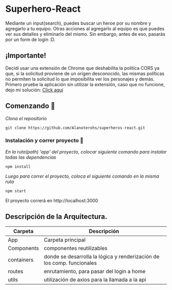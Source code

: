 # Superhero-React

Mediante un input(search), puedes buscar un heroe por su nombre y agregarlo a tu equipo. Otras acciones al agregarlo al equipo es que puedes ver sus detalles y eliminarlo del mismo. Sin embargo, antes de eso, pasarás por un form de login :D.

## ¡Importante!
Decidí usar una extensión de Chrome que deshabilita la política CORS ya que, si la solicitud proviene de un origen desconocido, las mismas políticas no permiten la solicitud lo que imposibilita ver los personajes y demás.
Primero pruebe la aplicación sin utilizar la extensión, caso que no funcione, dejo mi solución: <a href="https://chrome.google.com/webstore/detail/cors-unblock/lfhmikememgdcahcdlaciloancbhjino?hl=es">Click aquí</a>
## Comenzando 🚀

_Clona el repositorio_

```
git clone https://github.com/Alanoterohs/superheros-react.git
```

### Instalación y correr proyecto 🔧

_En la ruta(path) 'app' del proyecto, colocar siguiente comando para instalar todas las dependencias_

```
npm install
```

_Luego para correr el proyecto, coloca el siguiente comando en la misma ruta_

```
npm start
```

El proyecto correrá en http://localhost:3000

## Descripción de la Arquitectura.

| Carpeta | Descripción |
| --- | --- |
| App | Carpeta principal |
| Components | componentes reutilizables |
| containers | donde se desarrolla la lógica y renderización de los comp. funcionales |
| routes | enrutamiento, para pasar del login a home |
| utils | utilización de axios para la llamada a la api |

